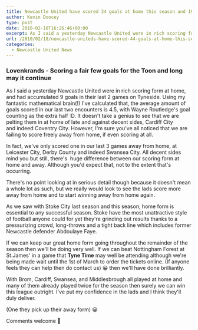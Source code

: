 ```yaml
---
title: Newcastle United have scored 34 goals at home this season and 19 away
author: Kevin Doocey
type: post
date: 2010-02-18T16:26:46+00:00
excerpt: As I said a yesterday Newcastle United were in rich scoring form at home..
url: /2010/02/18/newcastle-uniteds-have-scored-44-goals-at-home-this-season-and-19-away/
categories:
  - Newcastle United News
---
```


### Lovenkrands - Scoring a fair few goals for the Toon and long may it continue

As I said a yesterday Newcastle United were in rich scoring form at home, and had accumulated 9 goals in their last 2 games on Tyneside. Using my fantastic mathematical brain(!) I've calculated that, the average amount of goals scored in our last two encounters is 4.5, with Wayne Routledge's goal counting as the extra half :D. It doesn't take a genius to see that we are pelting them in at  home of late and against decent sides, Cardiff City and indeed Coventry City. However, I'm sure you've all noticed that we are failing to score freely away from home, if even scoring at all.

In fact, we've only scored one in our last 3 games away from home, at Leicester City, Derby County and indeed Swansea City. All decent sides mind you but still, there's  huge difference between our scoring form at home and away. Although you'd expect that, not to the extent that's occurring.

There's no point looking at in serious detail though because it doesn't mean a whole lot as such, but we really would look to see the lads score more away from home and to start winning away from home again.

As we saw with Stoke City last season and this season, home form is essential to any successful season. Stoke have the most unattractive style of football anyone could for yet they're grinding out results thanks to a pressurizing crowd, long-throws and a tight back line which includes former Newcastle defender Abdoulaye Faye.

If we can keep our great home form going throughout the remainder of the season then we'll be doing very well. If we can beat Nottingham Forest at St.James' in a game that **Tyne Time** may well be attending although we're being made wait until the 1st of March to order the tickets online. (If anyone feels they can help then do contact us) 😀 then we'll have done brilliantly.

With Brom, Cardiff, Swansea, and Middlesbrough all played at home and many of them already played twice for the season then surely we can win this league outright. I've put my confidence in the lads and I think they'll duly deliver.

(One they pick up their away form) 😀

Comments welcome 🙂
